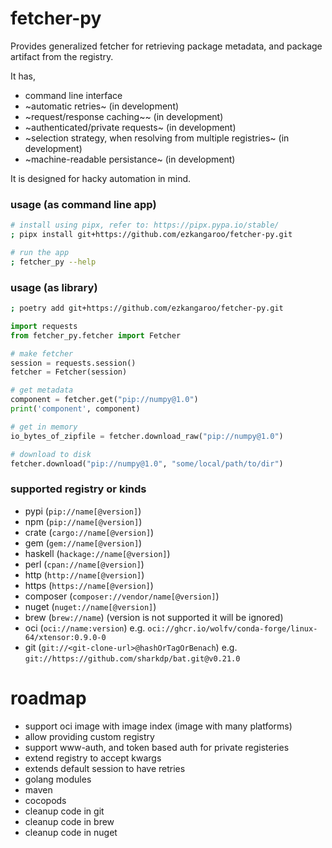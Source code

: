 # fetcher-py

Provides generalized fetcher for retrieving package metadata, and
package artifact from the registry.

It has, 
- command line interface
- ~automatic retries~ (in development)
- ~request/response caching~~ (in development)
- ~authenticated/private requests~ (in development)
- ~selection strategy, when resolving from multiple registries~ (in development)
- ~machine-readable persistance~ (in development)

It is designed for hacky automation in mind.

### usage (as command line app)

```bash
# install using pipx, refer to: https://pipx.pypa.io/stable/
; pipx install git+https://github.com/ezkangaroo/fetcher-py.git

# run the app
; fetcher_py --help
```

### usage (as library)

```bash
; poetry add git+https://github.com/ezkangaroo/fetcher-py.git
```

```python
import requests
from fetcher_py.fetcher import Fetcher

# make fetcher
session = requests.session()
fetcher = Fetcher(session)

# get metadata
component = fetcher.get("pip://numpy@1.0")
print('component', component)

# get in memory
io_bytes_of_zipfile = fetcher.download_raw("pip://numpy@1.0")

# download to disk
fetcher.download("pip://numpy@1.0", "some/local/path/to/dir")
```

### supported registry or kinds

- pypi (`pip://name[@version]`)
- npm (`pip://name[@version]`)
- crate (`cargo://name[@version]`)
- gem (`gem://name[@version]`)
- haskell (`hackage://name[@version]`)
- perl (`cpan://name[@version]`)
- http (`http://name[@version]`)
- https (`https://name[@version]`)
- composer (`composer://vendor/name[@version]`)
- nuget (`nuget://name[@version]`)
- brew (`brew://name`) (version is not supported it will be ignored)
- oci (`oci://name:version`) e.g. `oci://ghcr.io/wolfv/conda-forge/linux-64/xtensor:0.9.0-0`
- git (`git://<git-clone-url>@hashOrTagOrBenach`) e.g. `git://https://github.com/sharkdp/bat.git@v0.21.0`

# roadmap
- support oci image with image index (image with many platforms)
- allow providing custom registry
- support www-auth, and token based auth for private registeries
- extend registry to accept kwargs
- extends default session to have retries
- golang modules
- maven
- cocopods
- cleanup code in git
- cleanup code in brew
- cleanup code in nuget